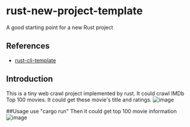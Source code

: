 # rust-new-project-template
A good starting point for a new Rust project

## References

* [rust-cli-template](https://github.com/kbknapp/rust-cli-template)

## Introduction
This is a tiny web crawl project implemented by rust. It could crawl IMDb Top 100 movies. It could get these movie's title and ratings.
![image](https://user-images.githubusercontent.com/122952572/218929302-ddeba8cd-1060-4e93-b610-d8fda4322055.png)

##Usage
use "cargo run" Then it could get top 100 movie information
![image](https://user-images.githubusercontent.com/122952572/218929482-35457456-66db-456d-b662-29a76ea77071.png)

